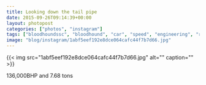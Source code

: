 ```yaml
---
title: Looking down the tail pipe
date: 2015-09-26T09:14:39+00:00
layout: photopost
categories: ["photos", "instagram"]
tags: ["bloodhoundssc", "bloodhound", "car", "speed", "engineering", "rocket"]
image: "blog/instagram/1abf5eef192e8dce064cafc44f7b7d66.jpg"
---
```


{{< img src="1abf5eef192e8dce064cafc44f7b7d66.jpg" alt="" caption="" >}}


136,000BHP and 7.68 tons

